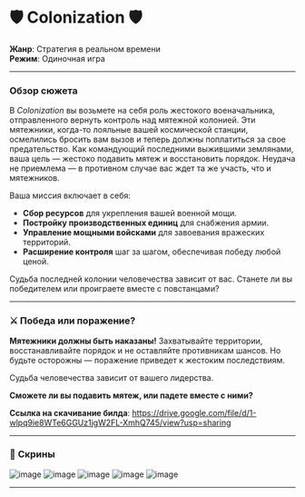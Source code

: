 
# 🛡️ **Colonization** 🛡️

**Жанр**: Стратегия в реальном времени  
**Режим**: Одиночная игра  

---

### **Обзор сюжета**

В *Colonization* вы возьмете на себя роль жестокого военачальника, отправленного вернуть контроль над мятежной колонией. Эти мятежники, когда-то лояльные вашей космической станции, осмелились бросить вам вызов и теперь должны поплатиться за свое предательство. Как командующий последними выжившими землянами, ваша цель — жестоко подавить мятеж и восстановить порядок. Неудача не приемлема — в противном случае вас ждет та же участь, что и мятежников.

Ваша миссия включает в себя:
- **Сбор ресурсов** для укрепления вашей военной мощи.
- **Постройку производственных единиц** для снабжения армии.
- **Управление мощными войсками** для завоевания вражеских территорий.
- **Расширение контроля** шаг за шагом, обеспечивая победу любой ценой.

Судьба последней колонии человечества зависит от вас. Станете ли вы победителем или проиграете вместе с повстанцами?

---



### ⚔️ **Победа или поражение?**

**Мятежники должны быть наказаны!** Захватывайте территории, восстанавливайте порядок и не оставляйте противникам шансов. Но будьте осторожны — поражение приведет к жестоким последствиям.

Судьба человечества зависит от вашего лидерства.

**Сможете ли вы подавить мятеж, или падете вместе с ними?**

**Ссылка на скачивание билда**: https://drive.google.com/file/d/1-wlpq9ie8WTe6GGUz1jgW2FL-XmhQ745/view?usp=sharing

---

### 🎨 **Скрины**
![image](https://github.com/user-attachments/assets/0d4e6089-63ec-4e01-9672-87e82251dc16)
![image](https://github.com/user-attachments/assets/4e86a5c7-fac2-497a-9820-531a83867e38)
![image](https://github.com/user-attachments/assets/30f8dea2-efd6-4987-92c2-2a54bc94bdc0)
![image](https://github.com/user-attachments/assets/560ab63c-72b7-40d2-999d-cf1dab05f1bb)
![image](https://github.com/user-attachments/assets/e4e05449-39bf-463b-94ad-1980bb2a3678)


---

